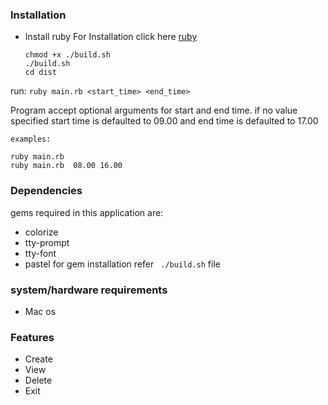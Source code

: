 ### Installation 
* Install ruby
For Installation click here [ruby](https://www.ruby-lang.org/en/downloads/)

    ```
    chmod +x ./build.sh
    ./build.sh 
    cd dist
    ```

run: ```ruby main.rb <start_time> <end_time>```

Program accept optional arguments for start and end time. if no value specified start time is defaulted to 09.00 and end time is defaulted to 17.00

    examples:

    ruby main.rb 
    ruby main.rb  08.00 16.00



### Dependencies

gems required in this application are:
* colorize 
* tty-prompt
* tty-font
* pastel
for gem installation refer ``` ./build.sh```  file


### system/hardware requirements

* Mac os 

### Features

* Create 
* View
* Delete
* Exit 